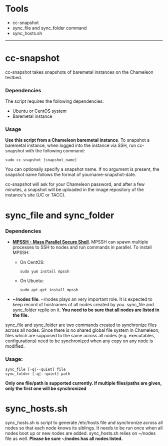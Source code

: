 # Tools
* cc-snapshot
* sync_file and sync_folder command
* sync_hosts.sh
***

# cc-snapshot

cc-snapshot takes snapshots of baremetal instances on the Chameleon testbed.

### Dependencies

The script requires the following dependencies:

* Ubuntu or CentOS system
* Baremetal instance

### Usage

**Use this script from a Chameleon baremetal instance**. To snapshot a baremetal instance, when logged into the instance via SSH, run cc-snapshot with the following command:

```
sudo cc-snapshot [snapshot_name]
```

You can optionally specify a snapshot name. If no argument is present, the snapshot name follows the format of yourname-snapshot-date.

cc-snapshot will ask for your Chameleon password, and after a few minutes, a snapshot will be uploaded in the image repository of the instance's site (UC or TACC).

# sync_file and sync_folder

### Dependencies

* **[MPSSH - Mass Parallel Secure Shell](https://github.com/ndenev/mpssh)**.
MPSSH can spawn multiple processes to SSH to nodes and run commands in parallel. To install MPSSH:

    * On CentOS:
        ```
        sudo yum install mpssh
        ```
    * On Ubuntu:
        ```
        sudo apt-get install mpssh
        ```

* **~/nodes file**.
~/nodes plays an very important role. It is expected to keep record of hostnames of all nodes created by you. sync_file and sync_folder replie on it. **You need to be sure that all nodes are listed in the file.**

sync_file and sync_folder are two commands created to synchronize files across all nodes. Since there is no shared global file system in Chameleon, files which are supposed to the same across all nodes (e.g. executables, configurations)  need to be synchronized when any copy on any node is modified.

### Usage:

```
sync_file [-q|--quiet] file
sync_folder [-q|--quiet] path
```

**Only one file/path is supported currently. If multiple files/paths are given, only the first one will be synchronized**

# sync_hosts.sh

sync_hosts.sh is script to generate /etc/hosts file and synchronize across all nodes so that each node knows its siblings. It needs to be run once when all nodes boot up or new nodes are added. sync_hosts.sh relies on ~/nodes file as well. **Please be sure ~/nodes has all nodes listed.**
